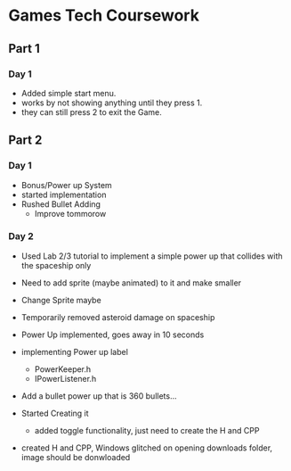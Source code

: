 # Games Tech Coursework


## Part 1
### Day 1
- Added simple start menu.
- works by not showing anything until they press 1.
- they can still press 2 to exit the Game.

## Part 2
### Day 1
- Bonus/Power up System
- started implementation
- Rushed Bullet Adding
	- Improve tommorow

### Day 2
- Used Lab 2/3 tutorial to implement a simple power up that collides with the spaceship only

- Need to add sprite (maybe animated) to it and make smaller

- Change Sprite maybe

- Temporarily removed asteroid damage on spaceship

- Power Up implemented, goes away in 10 seconds

- implementing Power up label
	- PowerKeeper.h
	- IPowerListener.h

- Add a bullet power up that is 360 bullets...
- Started Creating it
	- added toggle functionality, just need to create the H and CPP
- created H and CPP, Windows glitched on opening downloads folder, image should be donwloaded